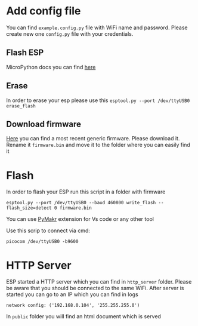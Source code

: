# Add config file

You can find `example.config.py` file with WiFi name and password. Please create new one `config.py` file with your credentials.

## Flash ESP

MicroPython docs you can find [here](https://docs.micropython.org/en/latest/esp8266/tutorial/intro.html)

## Erase

In order to erase your esp please use this `esptool.py --port /dev/ttyUSB0 erase_flash`

## Download firmware

[Here](https://micropython.org/download/ESP8266_GENERIC/) you can find a most recent generic firmware. Please download it. Rename it `firmware.bin` and move it to the folder where you can easily find it

# Flash

In order to flash your ESP run this script in a folder with firmware

`esptool.py --port /dev/ttyUSB0 --baud 460800 write_flash --flash_size=detect 0 firmware.bin`

You can use [PyMakr](https://docs.pycom.io/gettingstarted/software/vscode/) extension for Vs code or any other tool

Use this scrip to connect via cmd:

`picocom /dev/ttyUSB0 -b9600`

# HTTP Server

ESP started a HTTP server which you can find in `http_server` folder. Please be aware that you should be connected to the same WiFi. After server is started you can go to an IP which you can find in logs

`network config: ('192.168.0.104', '255.255.255.0')`

In `public` folder you will find an html document which is served
